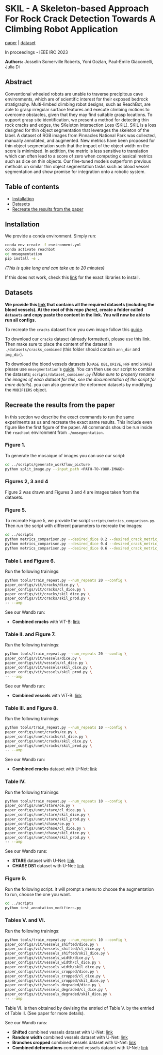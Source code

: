 # SKIL - A Skeleton-based Approach For Rock Crack Detection Towards A Climbing Robot Application
[paper](TODO) | [dataset](https://drive.google.com/drive/u/1/folders/17sY12DDCa3HJtsfwxTCeC6LKFZa3lUii)

In proceedings - IEEE IRC 2023

**Authors:** Josselin Somerville Roberts, Yoni Gozlan, Paul-Emile Giacomelli, Julia Di

## Abstract 
Conventional wheeled robots are unable to traverse precipitous cave environments, which are of scientific interest for their exposed bedrock stratigraphy. Multi-limbed climbing robot designs, such as ReachBot, are able to grasp irregular surface features and execute climbing motions to overcome obstacles, given that they may find suitable grasp locations. To support grasp site identification, we present a method for detecting thin rock cracks and edges, the SKeleton Intersection Loss (SKIL). SKIL is a loss designed for thin object segmentation that leverages the skeleton of the label. A dataset of RGB images from Pinnacles National Park was collected, manually annotated, and augmented. New metrics have been proposed for thin object segmentation such that the impact of the object width on the score is minimized. In addition, the metric is less sensitive to translation which can often lead to a score of zero when computing classical metrics such as dice on thin objects. Our fine-tuned models outperform previous methods on similar thin object segmentation tasks such as blood vessel segmentation and show promise for integration onto a robotic system.


## Table of contents
* [Installation](#installation)
* [Datasets](#datasets)
* [Recreate the results from the paper](#recreate)

## Installation
We provide a conda environment. Simply run:
```bash
conda env create -f environment.yml
conda activate reachbot
cd mmsegmentation
pip install -e .
```
*(This is quite long and can take up to 20 minutes)*

If this does not work, check this [link](./mmsegmentation/README.md) for the exact libraries to install.

## Datasets
**We provide this [link](https://drive.google.com/drive/folders/1-3A6pQJ-ASxK9UKKm5T2XSwLYLYB8qZV) that contains all the required datasets (including the blood vessels). At the root of this repo *(here)*, create a folder called `datasets` and copy paste the content in the link. You will now be able to run all configs.**


To recreate the `cracks` dataset from you own image follow this [guide](./scripts/README.md).

To download our `cracks` dataset (already formatted), please use this [link](https://drive.google.com/drive/u/1/folders/17sY12DDCa3HJtsfwxTCeC6LKFZa3lUii). Then make sure to place the content of the dataset in `./datasets/cracks_combined` (this folder should contain `ann_dir` and `img_dir`).

To download the blood vessels datasets (`CHASE DB1`, `DRIVE`, `HRF` and `STARE`) please use `mmsegmentation`'s [guide](https://github.com/open-mmlab/mmsegmentation/blob/main/docs/en/user_guides/2_dataset_prepare.md#chase-db1). You can then use our script to combine the datasets; `scripts/dataset_combiner.py` *(Make sure to properly rename the images of each dataset for this, see the documentation of the script for more details)*. you can also generate the deformed datasets by modifying the `MODIFIERS` object.




## <a name="recreate"></a>Recreate the results from the paper

In this section we describe the exact commands to run the same experiments as us and recreate the exact same results. This include even figure like the first figure of the paper. All commands should be run inside the `reachbot` environment from `./mmsegmentation`.

### Figure 1.
To generate the mosaique of images you can use our script:
```bash
cd ../scripts/generate_workflow_picture
python split_image.py --input_path <PATH-TO-YOUR-IMAGE>
```

### Figures 2, 3 and 4
Figure 2 was drawn and Figures 3 and 4 are images taken from the datasets.

### Figure 5.
To recreate Figure 5, we provide the script `scripts/metrics_comparison.py`. Then run the script with different parameters to recreate the images:
```bash
cd ../scripts
python metrics_comparison.py --desired_dice 0.2 --desired_crack_metric_diff 0.2 --output_path metric_images_2
python metrics_comparison.py --desired_dice 0.4 --desired_crack_metric_diff 0.2 --output_path metric_images_4
python metrics_comparison.py --desired_dice 0.6 --desired_crack_metric_diff 0.2 --output_path metric_images_6
```

### Table I. and Figure 6.
Run the following trainings:
```bash
python tools/train_repeat.py --num_repeats 20 --config \
paper_configs/vit/cracks/dice.py \
paper_configs/vit/cracks/cl_dice.py \
paper_configs/vit/cracks/skil_dice.py \
paper_configs/vit/cracks/skil_prod.py \
-- --amp
```
See our Wandb run:
* **Combined cracks** with ViT-B: [link](https://wandb.ai/single-shot-robot/cracks_combined_segmentation_prod?workspace=user-)

### Table II. and Figure 7.
Run the following trainings:
```bash
python tools/train_repeat.py --num_repeats 20 --config \
paper_configs/vit/vessels/dice.py \
paper_configs/vit/vessels/cl_dice.py \
paper_configs/vit/vessels/skil_dice.py \
paper_configs/vit/vessels/skil_prod.py \
-- --amp
```
See our Wandb run:
* **Combined vessels** with ViT-B: [link](https://wandb.ai/single-shot-robot/vessels_combined_segmentation_prod?workspace=user-josselin)

### Table III. and Figure 8.
Run the following trainings:
```bash
python tools/train_repeat.py --num_repeats 10 --config \
paper_configs/unet/cracks/ce.py \
paper_configs/unet/cracks/cl_dice.py \
paper_configs/unet/cracks/skil_dice.py \
paper_configs/unet/cracks/skil_prod.py \
-- --amp
```
See our Wandb run:
* **Combined cracks** dataset with U-Net: [link](https://wandb.ai/single-shot-robot/CRACKS_segmentation_prod?workspace=user-)

### Table IV.
Run the following trainings:
```bash
python tools/train_repeat.py --num_repeats 10 --config \
paper_configs/unet/stare/ce.py \
paper_configs/unet/stare/cl_dice.py \
paper_configs/unet/stare/skil_dice.py \
paper_configs/unet/stare/skil_prod.py \
paper_configs/unet/chase/ce.py \
paper_configs/unet/chase/cl_dice.py \
paper_configs/unet/chase/skil_dice.py \
paper_configs/unet/chase/skil_prod.py \
-- --amp
```
See our Wandb runs:
* **STARE** dataset with U-Net: [link](https://wandb.ai/single-shot-robot/STARE_segmentation_prod?workspace=user-)
* **CHASE DB1** dataset with U-Net: [link](https://wandb.ai/single-shot-robot/CHASE_segmentation_prod?workspace=user-)

### Figure 9.
Run the following script. It will prompt a menu to choose the augmentation to run, choose the one you want.
```bash
cd ../scripts
python test_annotation_modifiers.py
```

### Tables V. and VI.
Run the following trainings:
```bash
python tools/train_repeat.py --num_repeats 10 --config \
paper_configs/vit/vessels_shifted/dice.py \
paper_configs/vit/vessels_shifted/cl_dice.py \
paper_configs/vit/vessels_shifted/skil_dice.py \
paper_configs/vit/vessels_width/dice.py \
paper_configs/vit/vessels_width/cl_dice.py \
paper_configs/vit/vessels_width/skil_dice.py \
paper_configs/vit/vessels_cropped/dice.py \
paper_configs/vit/vessels_cropped/cl_dice.py \
paper_configs/vit/vessels_cropped/skil_dice.py \
paper_configs/vit/vessels_degraded/dice.py \
paper_configs/vit/vessels_degraded/cl_dice.py \
paper_configs/vit/vessels_degraded/skil_dice.py \
-- --amp
```
Table VI. is then obtained by devising the entried of Table V. by the entried of Table II. (See paper for more details).

See our Wandb runs:
* **Shifted** combined vessels dataset with U-Net: [link](https://wandb.ai/single-shot-robot/vessels_combined_shifted_segmentation_prod?workspace=user-)
* **Random width** combined vessels dataset with U-Net: [link](https://wandb.ai/single-shot-robot/vessels_combined_width_segmentation_prod?workspace=user-)
* **Branches cropped** combined vessels dataset with U-Net: [link](https://wandb.ai/single-shot-robot/vessels_combined_cropped_segmentation_prod?workspace=user-)
* **Combined deformations** combined vessels dataset with U-Net: [link](https://wandb.ai/single-shot-robot/vessels_combined_degraded_segmentation_prod?workspace=user-)



<!-- # Crack

To get the data, check the `scripts` `README` file.

To train a model, check the `mmsegmentation` `README` file. -->

<!-- ## Installation

Run the following commands

```bash
conda create -n reachbot python=3.8
conda activate reachbot
pip install torch==1.7.1+cu110 torchvision==0.8.2+cu110 torchaudio==0.7.2 -f https://download.pytorch.org/whl/torch_stable.html
pip install git+https://github.com/facebookresearch/segment-anything.git
pip install matplotlib
pip install scikit-image
pip install chardet
pip install "labelbox[data]"
pip install tensorboard
pip install git+https://github.com/JosselinSomervilleRoberts/JossPythonToolbox.git
pip install --upgrade --force-reinstall Pillow
```

Verify installation by trying in `python`:

```python
import torch
from toolbox.printing import warn, print_color
if torch.cuda.is_available():
    print_color("CUDA is available", color="green")
else:
    warn("CUDA is not available")
```

Then you can generate the datasets by doing:

1. Create a `config.ini` file: `cp config.example.ini config.ini` and fill `LABELBOX_API_KEY` and `LABELBOX_PROJECT_ID` with your own values.
2. Run `python generate_labelbox_dataset.py` to download the dataset from Labelbox and generate the `datasets/labelbox` folder.
3. Run `python generate_finetuning_dataset.py` to generate the `datasets/finetune` folder _(ready to be used for finetuning)_.

## MMSelfSup

### Installation

Necessitates `python=3.8` and pytorch

Run the following commands

```bash
pip install -U openmim
mim install mmengine
mim install 'mmcv>=2.0.0rc1'
```

Install mmselfsup from source

```bash
cd mmselfsup
pip install -v -e .
```

Verify the installation

```python
import mmselfsup
print(mmselfsup.__version__)
```

Install MMDetection and MMSegmentation

```bash
pip install 'mmdet>=3.0.0rc0' 'mmsegmentation>=1.0.0rc0'
```

### Commands

Pretrain model from existing weights

```bash
python tools/train.py configs/selfsup/mocov3/mocov3_resnet50_8xb512-amp-coslr-100e_reachbot.py --cfg-options model.pretrained=../pretrained_ckpt/mocov3_resnet50_8xb512-amp-coslr-800e_in1k_20220927-e043f51a.pth
```

Pretrain model from scratch

```bash
python tools/train.py configs/selfsup/mocov3/mocov3_resnet50_8xb512-amp-coslr-100e_reachbot.py
``` -->
